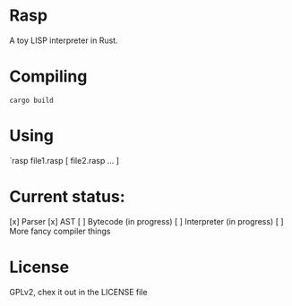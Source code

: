 # Rasp
A toy LISP interpreter in Rust.

# Compiling
`cargo build`

# Using
`rasp file1.rasp [ file2.rasp ... ]

# Current status:
[x] Parser
[x] AST
[ ] Bytecode (in progress)
[ ] Interpreter (in progress)
[ ] More fancy compiler things

# License
GPLv2, chex it out in the LICENSE file
